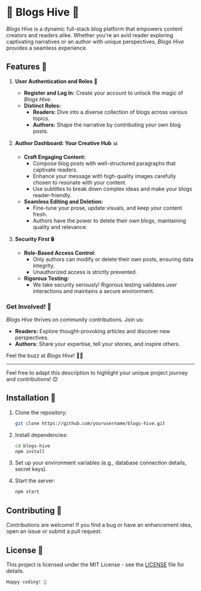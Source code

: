 # 🐝 Blogs Hive 📝

*Blogs Hive* is a dynamic full-stack blog platform that empowers content creators and readers alike. Whether you're an avid reader exploring captivating narratives or an author with unique perspectives, *Blogs Hive* provides a seamless experience.

## Features 🌟

1. **User Authentication and Roles** 👥
   - **Register and Log In:** Create your account to unlock the magic of *Blogs Hive*.
   - **Distinct Roles:**
     - **Readers:** Dive into a diverse collection of blogs across various topics.
     - **Authors:** Shape the narrative by contributing your own blog posts.

2. **Author Dashboard: Your Creative Hub** 📊
   - **Craft Engaging Content:**
     - Compose blog posts with well-structured paragraphs that captivate readers.
     - Enhance your message with high-quality images carefully chosen to resonate with your content.
     - Use subtitles to break down complex ideas and make your blogs reader-friendly.
   - **Seamless Editing and Deletion:**
     - Fine-tune your prose, update visuals, and keep your content fresh.
     - Authors have the power to delete their own blogs, maintaining quality and relevance.

3. **Security First 🔒**
   - **Role-Based Access Control:**
     - Only authors can modify or delete their own posts, ensuring data integrity.
     - Unauthorized access is strictly prevented.
   - **Rigorous Testing:**
     - We take security seriously! Rigorous testing validates user interactions and maintains a secure environment.

### Get Involved! 🚀
*Blogs Hive* thrives on community contributions. Join us:
- **Readers:** Explore thought-provoking articles and discover new perspectives.
- **Authors:** Share your expertise, tell your stories, and inspire others.

Feel the buzz at *Blogs Hive*! 🐝✨

---

Feel free to adapt this description to highlight your unique project journey and contributions! 😊

## Installation 🚀

1. Clone the repository:
   ```bash
   git clone https://github.com/yourusername/blogs-hive.git
   ```

2. Install dependencies:
   ```bash
   cd blogs-hive
   npm install
   ```

3. Set up your environment variables (e.g., database connection details, secret keys).

4. Start the server:
   ```bash
   npm start
   ```

## Contributing 🤝

Contributions are welcome! If you find a bug or have an enhancement idea, open an issue or submit a pull request.

## License 📜

This project is licensed under the MIT License - see the [LICENSE](LICENSE) file for details.
```
Happy coding! 🚀
